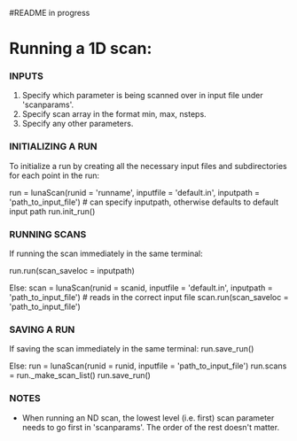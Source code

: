 #README in progress

Running a 1D scan:
=================
### INPUTS ###
1) Specify which parameter is being scanned over in input file under 'scanparams'.
2) Specify scan array in the format min, max, nsteps.
3) Specify any other parameters.

### INITIALIZING A RUN ###
To initialize a run by creating all the necessary input files and subdirectories for each point in the run:
  
  run = lunaScan(runid = 'runname', inputfile = 'default.in', inputpath = 'path_to_input_file') # can specify inputpath, otherwise defaults to default input path
  run.init_run()

### RUNNING SCANS ###
If running the scan immediately in the same terminal:
  
  run.run(scan_saveloc = inputpath)

Else:
  scan = lunaScan(runid = scanid, inputfile = 'default.in', inputpath = 'path_to_input_file') # reads in the correct input file
  scan.run(scan_saveloc = 'path_to_input_file')

### SAVING A RUN ###
If saving the scan immediately in the same terminal:
  run.save_run()

Else:
  run = lunaScan(runid = runid, inputfile = 'path_to_input_file')
  run.scans = run._make_scan_list()
  run.save_run()

### NOTES ###
- When running an ND scan, the lowest level (i.e. first) scan parameter needs to go first in 'scanparams'. The order of the rest doesn't matter.
